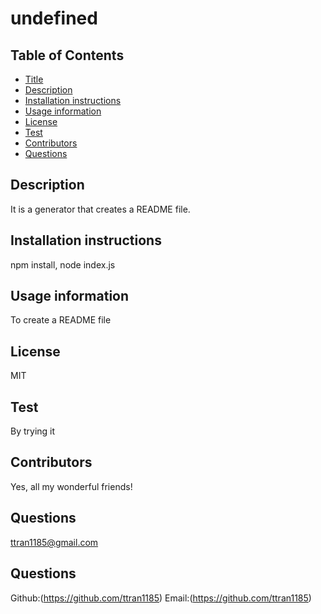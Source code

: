 # undefined


  ## Table of Contents
  * [Title](#title)
  * [Description](#description)
  * [Installation instructions](#installation)
  * [Usage information](#usage)
  * [License](#license)
  * [Test](#test)
  * [Contributors](#contributors)
  * [Questions](#questions)
  
  ## Description
  It is a generator that creates a README file.
  ## Installation instructions
   npm install, node index.js
  ## Usage information
  To create a README file
  ## License
  MIT
  ## Test
  By trying it
  ## Contributors
  Yes, all my wonderful friends!
  ## Questions
  ttran1185@gmail.com


  ## Questions
 
  Github:(https://github.com/ttran1185)
  Email:(https://github.com/ttran1185)

